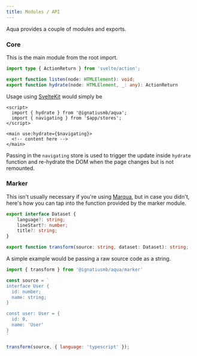 ```yaml
---
title: Modules / API
---
```


Aqua provides a couple of modules and exports.

### Core

This is the main module from the root import.

```typescript
import type { ActionReturn } from 'svelte/action';

export function listen(node: HTMLElement): void;
export function hydrate(node: HTMLElement, _: any): ActionReturn
```

Usage using [SvelteKit](https://kit.svelte.dev/) would simply be

```svelte
<script>
  import { hydrate } from '@ignatiusmb/aqua';
  import { navigating } from '$app/stores';
</script>

<main use:hydrate={$navigating}>
  <!-- content here -->
</main>
```

Passing in the `navigating` store is used to trigger the update inside `hydrate` function and re-hydrate the DOM when the page changes but is not remounted.

### Marker

This isn't usually necessary if you're using [Marqua](https://github.com/ignatiusmb/marqua), but in case you didn't, here's how you can tap into the function provided by the marker module.

```typescript
export interface Dataset {
	language?: string;
	lineStart?: number;
	title?: string;
}

export function transform(source: string, dataset: Dataset): string;
```

A simple example would be passing a raw source code as a string.

```javascript
import { transform } from '@ignatiusmb/aqua/marker'

const source = `
interface User {
  id: number;
  name: string;
}

const user: User = {
  id: 0,
  name: 'User'
}
`

transform(source, { language: 'typescript' });
```
